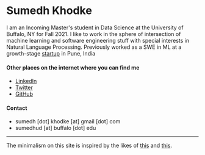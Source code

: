 # Sumedh Khodke 

I am an Incoming Master's student in Data Science at the University of Buffalo, NY for Fall 2021.
I like to work in the sphere of intersection of machine learning and software engineering stuff with special interests in Natural Language Processing. 
Previously worked as a SWE in ML at a growth-stage [startup](https://www.rubiscape.io/) in Pune, India


#### Other places on the internet where you can find me
* [LinkedIn](https://www.linkedin.com/in/sumedhkhodke/)
* [Twitter](https://twitter.com/sumedh_khodke)
* [GitHub](https://github.com/sumedhkhodke)


#### Contact
* sumedh [dot] khodke [at] gmail [dot] com
* sumedhud [at] buffalo [dot] edu


---------------------------------------------------------------------------

The minimalism on this site is inspired by the likes of [this](http://www.motherfuckingwebsite.com/) and [this](https://deathtobullshit.com/).
